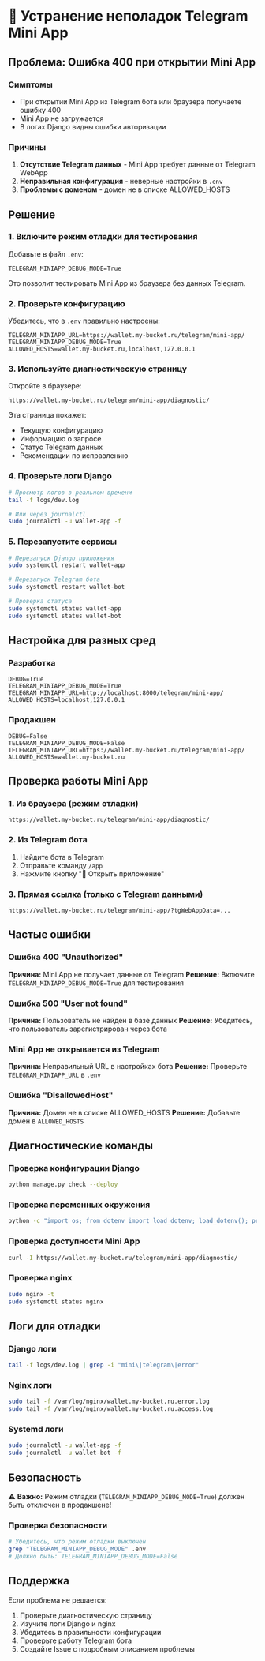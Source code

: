 # 🔧 Устранение неполадок Telegram Mini App

## Проблема: Ошибка 400 при открытии Mini App

### Симптомы
- При открытии Mini App из Telegram бота или браузера получаете ошибку 400
- Mini App не загружается
- В логах Django видны ошибки авторизации

### Причины
1. **Отсутствие Telegram данных** - Mini App требует данные от Telegram WebApp
2. **Неправильная конфигурация** - неверные настройки в `.env`
3. **Проблемы с доменом** - домен не в списке ALLOWED_HOSTS

## Решение

### 1. Включите режим отладки для тестирования

Добавьте в файл `.env`:
```env
TELEGRAM_MINIAPP_DEBUG_MODE=True
```

Это позволит тестировать Mini App из браузера без данных Telegram.

### 2. Проверьте конфигурацию

Убедитесь, что в `.env` правильно настроены:
```env
TELEGRAM_MINIAPP_URL=https://wallet.my-bucket.ru/telegram/mini-app/
TELEGRAM_MINIAPP_DEBUG_MODE=True
ALLOWED_HOSTS=wallet.my-bucket.ru,localhost,127.0.0.1
```

### 3. Используйте диагностическую страницу

Откройте в браузере:
```
https://wallet.my-bucket.ru/telegram/mini-app/diagnostic/
```

Эта страница покажет:
- Текущую конфигурацию
- Информацию о запросе
- Статус Telegram данных
- Рекомендации по исправлению

### 4. Проверьте логи Django

```bash
# Просмотр логов в реальном времени
tail -f logs/dev.log

# Или через journalctl
sudo journalctl -u wallet-app -f
```

### 5. Перезапустите сервисы

```bash
# Перезапуск Django приложения
sudo systemctl restart wallet-app

# Перезапуск Telegram бота
sudo systemctl restart wallet-bot

# Проверка статуса
sudo systemctl status wallet-app
sudo systemctl status wallet-bot
```

## Настройка для разных сред

### Разработка
```env
DEBUG=True
TELEGRAM_MINIAPP_DEBUG_MODE=True
TELEGRAM_MINIAPP_URL=http://localhost:8000/telegram/mini-app/
ALLOWED_HOSTS=localhost,127.0.0.1
```

### Продакшен
```env
DEBUG=False
TELEGRAM_MINIAPP_DEBUG_MODE=False
TELEGRAM_MINIAPP_URL=https://wallet.my-bucket.ru/telegram/mini-app/
ALLOWED_HOSTS=wallet.my-bucket.ru
```

## Проверка работы Mini App

### 1. Из браузера (режим отладки)
```
https://wallet.my-bucket.ru/telegram/mini-app/diagnostic/
```

### 2. Из Telegram бота
1. Найдите бота в Telegram
2. Отправьте команду `/app`
3. Нажмите кнопку "📱 Открыть приложение"

### 3. Прямая ссылка (только с Telegram данными)
```
https://wallet.my-bucket.ru/telegram/mini-app/?tgWebAppData=...
```

## Частые ошибки

### Ошибка 400 "Unauthorized"
**Причина:** Mini App не получает данные от Telegram
**Решение:** Включите `TELEGRAM_MINIAPP_DEBUG_MODE=True` для тестирования

### Ошибка 500 "User not found"
**Причина:** Пользователь не найден в базе данных
**Решение:** Убедитесь, что пользователь зарегистрирован через бота

### Mini App не открывается из Telegram
**Причина:** Неправильный URL в настройках бота
**Решение:** Проверьте `TELEGRAM_MINIAPP_URL` в `.env`

### Ошибка "DisallowedHost"
**Причина:** Домен не в списке ALLOWED_HOSTS
**Решение:** Добавьте домен в `ALLOWED_HOSTS`

## Диагностические команды

### Проверка конфигурации Django
```bash
python manage.py check --deploy
```

### Проверка переменных окружения
```bash
python -c "import os; from dotenv import load_dotenv; load_dotenv(); print('TELEGRAM_MINIAPP_URL:', os.getenv('TELEGRAM_MINIAPP_URL'))"
```

### Проверка доступности Mini App
```bash
curl -I https://wallet.my-bucket.ru/telegram/mini-app/diagnostic/
```

### Проверка nginx
```bash
sudo nginx -t
sudo systemctl status nginx
```

## Логи для отладки

### Django логи
```bash
tail -f logs/dev.log | grep -i "mini\|telegram\|error"
```

### Nginx логи
```bash
sudo tail -f /var/log/nginx/wallet.my-bucket.ru.error.log
sudo tail -f /var/log/nginx/wallet.my-bucket.ru.access.log
```

### Systemd логи
```bash
sudo journalctl -u wallet-app -f
sudo journalctl -u wallet-bot -f
```

## Безопасность

⚠️ **Важно:** Режим отладки (`TELEGRAM_MINIAPP_DEBUG_MODE=True`) должен быть отключен в продакшене!

### Проверка безопасности
```bash
# Убедитесь, что режим отладки выключен
grep "TELEGRAM_MINIAPP_DEBUG_MODE" .env
# Должно быть: TELEGRAM_MINIAPP_DEBUG_MODE=False
```

## Поддержка

Если проблема не решается:
1. Проверьте диагностическую страницу
2. Изучите логи Django и nginx
3. Убедитесь в правильности конфигурации
4. Проверьте работу Telegram бота
5. Создайте Issue с подробным описанием проблемы
